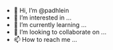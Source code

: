 - 👋 Hi, I’m @padhlein
- 👀 I’m interested in ...
- 🌱 I’m currently learning ...
- 💞️ I’m looking to collaborate on ...
- 📫 How to reach me ...

<!---
padhlein/padhlein is a ✨ special ✨ repository because its `README.md` (this file) appears on your GitHub profile.
You can click the Preview link to take a look at your changes.
--->
